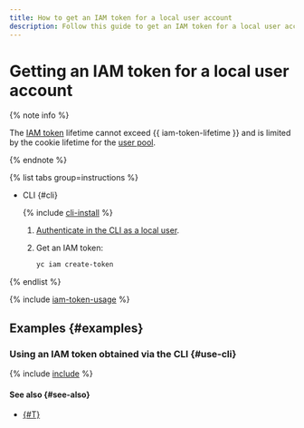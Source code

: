 ```yaml
---
title: How to get an IAM token for a local user account
description: Follow this guide to get an IAM token for a local user account.
---
```


# Getting an IAM token for a local user account

{% note info %}

The [IAM token](../../../iam/concepts/authorization/iam-token.md) lifetime cannot exceed {{ iam-token-lifetime }} and is limited by the cookie lifetime for the [user pool](../../../organization/concepts/user-pools.md).

{% endnote %}

{% list tabs group=instructions %}

- CLI {#cli}

  {% include [cli-install](../../../_includes/cli-install.md) %}

  1. [Authenticate in the CLI as a local user](../../../cli/operations/authentication/local-user.md).

  1. Get an IAM token:

      ```bash
      yc iam create-token
      ```

{% endlist %}

{% include [iam-token-usage](../../../_includes/iam-token-usage.md) %}

## Examples {#examples}

### Using an IAM token obtained via the CLI {#use-cli}

{% include [include](../../../_includes/iam/iam-token-usage-examples.md) %}

#### See also {#see-also}

* [{#T}](./revoke-iam-token.md)